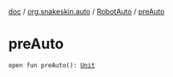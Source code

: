 [doc](../../index.md) / [org.snakeskin.auto](../index.md) / [RobotAuto](index.md) / [preAuto](./pre-auto.md)

# preAuto

`open fun preAuto(): `[`Unit`](https://kotlinlang.org/api/latest/jvm/stdlib/kotlin/-unit/index.html)